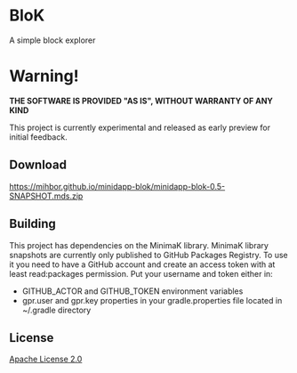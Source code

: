 # BloK

A simple block explorer

# Warning!

**THE SOFTWARE IS PROVIDED "AS IS", WITHOUT WARRANTY OF ANY KIND**

This project is currently experimental and released as early preview for initial feedback.

## Download

https://mihbor.github.io/minidapp-blok/minidapp-blok-0.5-SNAPSHOT.mds.zip

## Building

This project has dependencies on the MinimaK library.
MinimaK library snapshots are currently only published to GitHub Packages Registry.
To use it you need to have a GitHub account and create an access token with at least read:packages permission.
Put your username and token either in:
* GITHUB_ACTOR and GITHUB_TOKEN environment variables
* gpr.user and gpr.key properties in your gradle.properties file located in ~/.gradle directory

## License

[Apache License 2.0](LICENSE)
